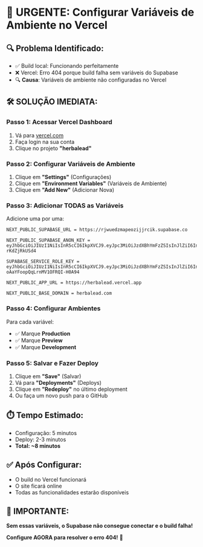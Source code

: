 # 🚨 URGENTE: Configurar Variáveis de Ambiente no Vercel

## 🔍 **Problema Identificado:**
- ✅ Build local: Funcionando perfeitamente
- ❌ Vercel: Erro 404 porque build falha sem variáveis do Supabase
- 🔍 **Causa**: Variáveis de ambiente não configuradas no Vercel

## 🛠️ **SOLUÇÃO IMEDIATA:**

### **Passo 1: Acessar Vercel Dashboard**
1. Vá para [vercel.com](https://vercel.com)
2. Faça login na sua conta
3. Clique no projeto **"herbalead"**

### **Passo 2: Configurar Variáveis de Ambiente**
1. Clique em **"Settings"** (Configurações)
2. Clique em **"Environment Variables"** (Variáveis de Ambiente)
3. Clique em **"Add New"** (Adicionar Nova)

### **Passo 3: Adicionar TODAS as Variáveis**
Adicione uma por uma:

```
NEXT_PUBLIC_SUPABASE_URL = https://rjwuedzmapeozijjrcik.supabase.co
```

```
NEXT_PUBLIC_SUPABASE_ANON_KEY = eyJhbGciOiJIUzI1NiIsInR5cCI6IkpXVCJ9.eyJpc3MiOiJzdXBhYmFzZSIsInJlZiI6InJqd3VlZHptYXBlb3ppampyY2lrIiwicm9sZSI6ImFub24iLCJpYXQiOjE3NTk5MzI3MjMsImV4cCI6MjA3NTUwODcyM30.M5CFogx19_WnT_rU86fe1FUKn6yo4Dy-rKdZjRkUSd4
```

```
SUPABASE_SERVICE_ROLE_KEY = eyJhbGciOiJIUzI1NiIsInR5cCI6IkpXVCJ9.eyJpc3MiOiJzdXBhYmFzZSIsInJlZiI6InJqd3VlZHptYXBlb3ppampyY2lrIiwicm9sZSI6InNlcnZpY2Vfcm9sZSIsImlhdCI6MTc1OTkzMjcyMywiZXhwIjoyMDc1NTA4NzIzfQ.ve6NyK_3JRdiz_X-oAaYFoopQqLrnMV1OFRQI-H0A94
```

```
NEXT_PUBLIC_APP_URL = https://herbalead.vercel.app
```

```
NEXT_PUBLIC_BASE_DOMAIN = herbalead.com
```

### **Passo 4: Configurar Ambientes**
Para cada variável:
- ✅ Marque **Production**
- ✅ Marque **Preview** 
- ✅ Marque **Development**

### **Passo 5: Salvar e Fazer Deploy**
1. Clique em **"Save"** (Salvar)
2. Vá para **"Deployments"** (Deploys)
3. Clique em **"Redeploy"** no último deployment
4. Ou faça um novo push para o GitHub

## ⏱️ **Tempo Estimado:**
- Configuração: 5 minutos
- Deploy: 2-3 minutos
- **Total: ~8 minutos**

## ✅ **Após Configurar:**
- O build no Vercel funcionará
- O site ficará online
- Todas as funcionalidades estarão disponíveis

## 🚨 **IMPORTANTE:**
**Sem essas variáveis, o Supabase não consegue conectar e o build falha!**

**Configure AGORA para resolver o erro 404!** 🎯

